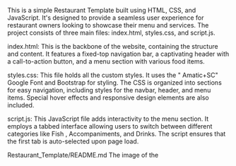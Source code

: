 This is a simple Restaurant Template built using HTML, CSS, and JavaScript. It's designed to provide a seamless user experience for restaurant owners looking to showcase their menu and services. The project consists of three main files: index.html, styles.css, and script.js.

index.html: This is the backbone of the website, containing the structure and content. It features a fixed-top navigation bar, a captivating header with a call-to-action button, and a menu section with various food items.

styles.css: This file holds all the custom styles. It uses the " Amatic+SC" Google Font and Bootstrap for styling. The CSS is organized into sections for easy navigation, including styles for the navbar, header, and menu items. Special hover effects and responsive design elements are also included.

script.js: This JavaScript file adds interactivity to the menu section. It employs a tabbed interface allowing users to switch between different categories like Fish , Accompaniments, and Drinks. The script ensures that the first tab is auto-selected upon page load.

Restaurant_Template/README.md
The image of the
